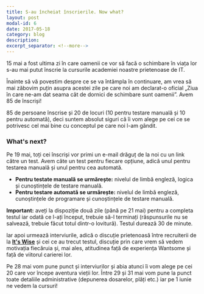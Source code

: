 ```yaml
---
title: S-au încheiat înscrierile. Now what?
layout: post
modal-id: 6
date: 2017-05-18
category: blog
description:
excerpt_separator: <!--more-->
---
```

15 mai a fost ultima zi în care oamenii ce vor să facă o schimbare în viața lor s-au mai putut înscrie la cursurile academiei noastre prietenoase de IT.

Înainte să vă povestim despre ce se va întâmpla în continuare, am vrea să mai zăbovim puțin asupra acestei zile pe care noi am declarat-o oficial „Ziua în care ne-am dat seama cât de dornici de schimbare sunt oamenii”. Avem 85 de înscriși!

<!--more-->
85 de persoane înscrise și 20 de locuri (10 pentru testare manuală și 10 pentru automată), deci suntem absolut siguri că îi vom alege pe cei ce se potrivesc cel mai bine cu conceptul pe care noi l-am gândit.

<h3>What's next?</h3>

Pe 19 mai, toți cei înscriși vor primi un e-mail drăguț de la noi cu un link către un test. Avem câte un test pentru fiecare opțiune, adică unul pentru testarea manuală și unul pentru cea automată.

<ul>
  <li><strong>Pentru testate manuală se urmărește:</strong> nivelul de limbă engleză, logica și cunoștințele de testare manuală.</li>
  <li><strong>Pentru testare automată se urmărește:</strong> nivelul de limbă engleză, cunoștințele de programare și cunoștințele de testare manuală.</li>
</ul>

<strong>Important:</strong> aveți la dispoziție două zile (până pe 21 mai) pentru a completa testul iar odată ce l-ați început, trebuie să-l terminați (răspunsurile nu se salvează, trebuie făcut totul dintr-o lovitură). Testul durează 30 de minute.

Iar apoi urmează interviurile, adică o discuție prietenoasă între recruiterii de la <a href="http://itswise.ro/" target="blank"><strong>It's Wise</strong></a> și cei ce au trecut testul, discuție prin care vrem să vedem motivația fiecăruia și, mai ales, atitudinea față de experiența Wantsome și față de viitorul carierei lor.

Pe 28 mai vom pune punct și interviurilor și abia atunci îi vom alege pe cei 20 care vor începe aventura vieții lor. Între 29 și 31 mai vom pune la punct toate detaliile administrative (depunerea dosarelor, plăți etc.) iar pe 1 iunie ne vedem la cursuri!

